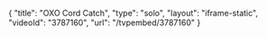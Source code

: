 {
    "title": "OXO Cord Catch",
    "type": "solo",
    "layout": "iframe-static",
    "videoId": "3787160",
    "url": "\/tvpembed\/3787160"
}